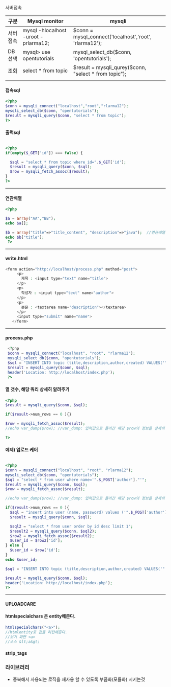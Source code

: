 서버접속

| 구분     | Mysql monitor                         | mysqli                                                 |
|----------|---------------------------------------|--------------------------------------------------------|
| 서버접속 | mysql -hlocalhost -uroot - prlarma12; | $conn = mysql_connect('localhost','root', 'rlarma12'); |
| DB 선택  | mysql> use opentutorials              | mysql_select_db($conn, 'opentutorials');               |
| 조회     | select * from topic                   | \$result = mysqli_qurey($conn, "select * from topic"); |
|          |                                       |                                                        |

#### 접속sql

```php
<?php
$conn = mysqli_connect("localhost","root","rlarma12");
mysqli_select_db($conn, "opentutorials");
$result = mysqli_query($conn, "select * from topic");
?>

```

#### 출력sql

```php

<?php
if(empty($_GET['id']) === false) {

  $sql = "select * from topic where id=".$_GET['id'];
  $result = mysqli_query($conn, $sql);
  $row = mysqli_fetch_assoc($result);
}
?>


```

---

#### 연관배열

```php
<?php

$a = array("AA","BB");
echo $a[];

$b = array("title"=>"title_content", "description"=>"java");  //연관배열(assoc 어떤 값에 연결돼 있다.)
echo $b["title"];
 ?>

```

---

#### write.html

```php
<form action="http://localhost/process.php" method="post">
     <p>
       제목 : <input type="text" name="title">
     </p>
     <p>
       작성자 : <input type="text" name="author">
     </p>
     <p>
       본문 : <textarea name="description"></textarea>
     </p>
     <input type="submit" name="name">
   </form>
```

---

#### process.php

```php
 <?php
 $conn = mysqli_connect("localhost", "root", "rlarma12");
 mysqli_select_db($conn, "opentutorials");
 $sql = "INSERT INTO topic (title,description,author,created) VALUES('".$_POST['title']."','".$_POST['description']."' , '".$_POST['author']."', now())";
 $result = mysqli_query($conn, $sql);
 header('Location: http://localhost/index.php');
 ?>

```

#### 열 갯수, 해당 쿼리 상세히 알려주기

```php
<?php
$result = mysqli_query($conn, $sql);

if($result->num_rows == 0 ){}

$row = mysqli_fetch_assoc($result);
//echo var_dump($row); //var_dump: 입력값으로 들어간 해당 $row의 정보를 상세히 보여주는 내장함수

?>
```

#### 예제) 업로드 케어

```php

<?php
$conn = mysqli_connect("localhost", "root", "rlarma12");
mysqli_select_db($conn, "opentutorials");
$sql = "select * from user where name='".$_POST['author']."'";
$result = mysqli_query($conn, $sql);
$row = mysqli_fetch_assoc($result);

//echo var_dump($row); //var_dump: 입력값으로 들어간 해당 $row의 정보를 상세히 보여주는 내장함수

if($result->num_rows == 0 ){
  $sql = "insert into user (name, password) values ('".$_POST['author']."' , '777777')";
  $result = mysqli_query($conn, $sql);

  $sql2 = "select * from user order by id desc limit 1";
  $result2 = mysqli_query($conn, $sql2);
  $row2 = mysqli_fetch_assoc($result2);
  $user_id = $row2['id'];
} else {
  $user_id = $row['id'];
}
echo $user_id;

$sql = "INSERT INTO topic (title,description,author,created) VALUES('".$_POST['title']."','".$_POST['description']."' , '".$user_id."', now())";

$result = mysqli_query($conn, $sql);
header('Location: http://localhost/index.php');
?>

```

---

#### UPLOADCARE

#### htmlspecialchars 은 entity해준다.

```php
htmlspecialchars("<a>");
//htmlentity로 값을 리턴해준다.
//보기 화면 <a>
//소스 &lt;a&gt;
```

#### strip_tags

### 라이브러리

-	중복해서 사용되는 로직을 재사용 할 수 있도록 부품화(모듈화) 시키는것
